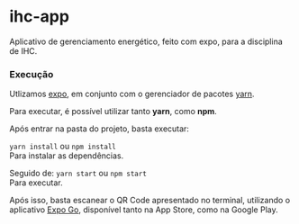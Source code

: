 # ihc-app
Aplicativo de gerenciamento energético, feito com expo, para a disciplina de IHC.

### Execução
Utlizamos [expo](https://expo.dev/), em conjunto com o gerenciador de pacotes [yarn](https://yarnpkg.com/).

Para executar, é possível utilizar tanto **yarn**, como **npm**.

Após entrar na pasta do projeto, basta executar:

```yarn install``` ou
```npm install```\
Para instalar as dependências.

Seguido de:
```yarn start``` ou ```npm start```\
Para executar.

Após isso, basta escanear o QR Code apresentado no terminal, utilizando o aplicativo [Expo Go](https://expo.dev/client), disponível tanto na App Store, como na Google Play.
